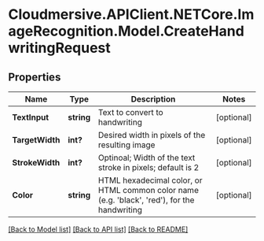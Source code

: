 # Cloudmersive.APIClient.NETCore.ImageRecognition.Model.CreateHandwritingRequest
## Properties

Name | Type | Description | Notes
------------ | ------------- | ------------- | -------------
**TextInput** | **string** | Text to convert to handwriting | [optional] 
**TargetWidth** | **int?** | Desired width in pixels of the resulting image | [optional] 
**StrokeWidth** | **int?** | Optinoal; Width of the text stroke in pixels; default is 2 | [optional] 
**Color** | **string** | HTML hexadecimal color, or HTML common color name (e.g. &#39;black&#39;, &#39;red&#39;), for the handwriting | [optional] 

[[Back to Model list]](../README.md#documentation-for-models) [[Back to API list]](../README.md#documentation-for-api-endpoints) [[Back to README]](../README.md)

